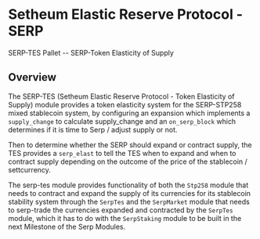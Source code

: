 # Setheum Elastic Reserve Protocol - SERP
SERP-TES Pallet -- SERP-Token Elasticity of Supply

## Overview

 The SERP-TES (Setheum Elastic Reserve Protocol - Token Elasticity of Supply) 
 module provides a token elasticity system for the SERP-STP258 mixed stablecoin system, 
 by configuring an expansion which implements a `supply_change` to calculate supply_change
 and an `on_serp_block` which determines if it is time to Serp / adjust supply or not.

 Then to determine whether the SERP should expand or contract supply, the TES provides
 a `serp_elast` to tell the TES when to expand and when to contract supply depending on 
 the outcome of the price of the stablecoin / settcurrency.

 The serp-tes module provides functionality of both the `Stp258` module that needs 
 to contract and expand the supply of its currencies for its stablecoin stability  system through the `SerpTes`
 and the `SerpMarket` module that needs to serp-trade the currencies expanded and 
 contracted by the `SerpTes` module, which it has to do with the `SerpStaking` module to be 
 built in the next Milestone of the Serp Modules.
 